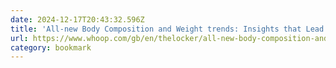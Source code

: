 ```yaml
---
date: 2024-12-17T20:43:32.596Z
title: 'All-new Body Composition and Weight trends: Insights that Lead to Progres'
url: https://www.whoop.com/gb/en/thelocker/all-new-body-composition-and-weight-trends-insights-that-lead-to-progress/
category: bookmark
---
```

